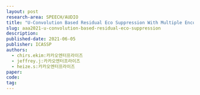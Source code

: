 ```yaml
---
layout: post
research-area: SPEECH/AUDIO
title: "U-Convolution Based Residual Eco Suppression With Multiple Encoders"
slug: aaa2021-u-convolution-based-residual-eco-suppression
description:
published-date: 2021-06-05
publisher: ICASSP
authors:
  - chirs.ekim:카카오엔터프라이즈
  - jeffrey.j:카카오엔터프라이즈
  - heize.s:카카오엔터프라이즈
paper:
code:
tag:
---
```

